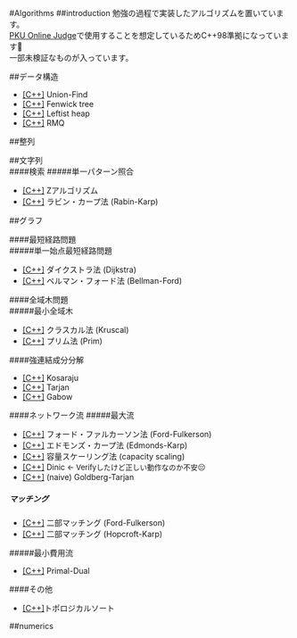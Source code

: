 #Algorithms
##introduction
勉強の過程で実装したアルゴリズムを置いています。  
[PKU Online Judge](http://poj.org)で使用することを想定しているためC++98準拠になっています🙏  
一部未検証なものが入っています。   

##データ構造
* [[C++]](/data_structure/union_find.cpp) Union-Find
* [[C++]](/data_structure/fenwick_tree.cpp) Fenwick tree
* [[C++]](/data_structure/leftist_heap.cpp) Leftist heap
* [[C++]](/data_structure/range_minimum_query.cpp) RMQ


##整列  

##文字列  
####検索
#####単一パターン照合
* [[C++]](string/z_algorithm.cpp) Zアルゴリズム
* [[C++]](string/rabin_karp.cpp) ラビン・カープ法 (Rabin-Karp)

##グラフ

####最短経路問題  
#####単一始点最短経路問題
* [[C++]](/graph/dijkstra.cpp) ダイクストラ法 (Dijkstra)
* [[C++]](/graph/bellman_ford.cpp) ベルマン・フォード法 (Bellman-Ford)

####全域木問題  
#####最小全域木
* [[C++]](/graph/kruscal.cpp) クラスカル法 (Kruscal)
* [[C++]](/graph/prim.cpp) プリム法 (Prim)

####強連結成分分解
* [[C++]](/graph/scc_kosaraju.cpp) Kosaraju
* [[C++]](/graph/scc_tarjan.cpp) Tarjan
* [[C++]](/graph/scc_gabow.cpp) Gabow

####ネットワーク流
#####最大流
* [[C++]](/graph/network/ford_fulkerson.cpp) フォード・ファルカーソン法 (Ford-Fulkerson)
* [[C++]](/graph/network/edmonds_karp.cpp) エドモンズ・カープ法 (Edmonds-Karp)
* [[C++]](/graph/network/capacity_scaling.cpp) 容量スケーリング法 (capacity scaling)
* [[C++]](/graph/network/dinic.cpp) Dinic <font size="-1">← Verifyしたけど正しい動作なのか不安😔</font>
* [[C++]](/graph/network/goldberg_tarjan.cpp) (naive) Goldberg-Tarjan

##### マッチング
* [[C++]](/graph/network/bipartite_matching.cpp) 二部マッチング (Ford-Fulkerson)
* [[C++]](/graph/network/bipartite_matching_hopcroft_karp.cpp) 二部マッチング (Hopcroft-Karp)

#####最小費用流
* [[C++]](/graph/network/minimum_cost_flow.cpp) Primal-Dual

####その他
* [[C++]](/graph/topological_sort.cpp)トポロジカルソート

##numerics  
